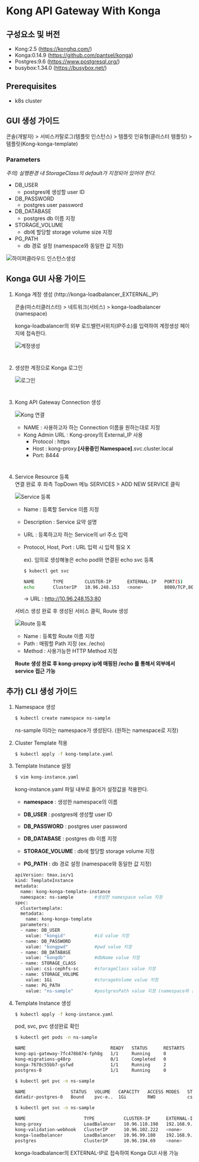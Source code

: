 # Kong API Gateway With Konga

## 구성요소 및 버전

* Kong:2.5 (https://konghq.com/)
* Konga:0.14.9 (https://github.com/pantsel/konga)
* Postgres:9.6 (https://www.postgresql.org/)
* busybox:1.34.0 (https://busybox.net/)

## Prerequisites  

* k8s cluster

## GUI 생성 가이드


콘솔(개발자) > 서비스카탈로그(템플릿 인스턴스) > 템플릿 인유형(클러스터 템플릿) > 템플릿(Kong-konga-template)
### __Parameters__

_주의) 실행환경 내 StorageClass의 default가 지정되어 있어야 한다._

* DB_USER  
  * postgres에 생성할 user ID  
* DB_PASSWORD  
  * postgres user password
* DB_DATABASE  
  * postgres db 이름 지정
* STORAGE_VOLUME  
  * db에 할당할 storage volume size 지정  
* PG_PATH  
  * db 경로 설정 (namespace와 동일한 값 지정)  

![하이퍼클라우드 인스턴스생성](./figure/HyperCloud_instance_create.PNG)


## Konga GUI 사용 가이드
  
  1. Konga 계정 생성 (http://konga-loadbalancer_EXTERNAL_IP)

     콘솔(마스터클러스터) > 네트워크(서비스) > konga-loadbalancer (namespace)
     
     konga-loadbalancer의 외부 로드밸런서위치(IP주소)를 입력하여 계정생성 페이지에 접속한다.

     ![계정생성](./figure/konga_accountRegister.PNG)  
  #
  2. 생성한 계정으로 Konga 로그인

     ![로그인](./figure/konga_signIn.PNG)  
  #
  3. Kong API Gateway Connection 생성

     ![Kong 연결](./figure/konga_connection.PNG)

     * NAME : 사용하고자 하는 Connection 이름을 원하는대로 지정  
     * Kong Admin URL : Kong-proxy의  External_IP 사용  
        - Protocol : https
        - Host : kong-proxy.__[사용중인 Namespace]__.svc.cluster.local
        - Port: 8444  
      #
  4. Service Resource 등록  
     연결 완료 후 좌측 TopDown 메뉴 SERVICES > ADD NEW SERVICE 클릭  
      
      
     ![Service 등록](./figure/konga_service.PNG)


     * Name : 등록할 Service 이름 지정
     * Description : Service 요약 설명
     * URL : 등록하고자 하는 Service의 url 주소 입력
     * Protocol, Host, Port : URL 입력 시 입력 필요 X  
        
        ex). 임의로 생성해놓은 echo pod와 연결된 echo svc 등록
        ```bash
        $ kubectl get svc

        NAME       TYPE        CLUSTER-IP      EXTERNAL-IP   PORT(S)           AGE
        echo       ClusterIP   10.96.248.153   <none>        8080/TCP,80/TCP   5d23h
        ```
        -> URL : http://10.96.248.153:80
    
     서비스 생성 완료 후 생성된 서비스 클릭, Route 생성

     ![Route 등록](./figure/konga_route.PNG)

     * Name : 등록할 Route 이름 지정
     * Path : 매핑할 Path 지정 (ex. /echo)
     * Method : 사용가능한 HTTP Method 지정  

     __Route 생성 완료 후 kong-propxy ip에 매핑된 /echo 를 통해서 외부에서 service 접근 가능__

## 추가) CLI 생성 가이드


1. Namespace 생성  

    ```bash
    $ kubectl create namespace ns-sample
    ```

    ns-sample 이라는 namespace가 생성된다. (원하는 namespace로 지정)

2. Cluster Template 적용

    ```bash
    $ kubectl apply -f kong-template.yaml
    ```



3. Template Instance 설정

    ```bash
    $ vim kong-instance.yaml
    ```
    kong-instance.yaml 파일 내부로 들어가 설정값을 적용한다.

    * __namespace__ : 생성한 namespace의 이름

    * __DB_USER__ : postgres에 생성할 user ID

    * __DB_PASSWORD__ : postgres user password

    * __DB_DATABASE__ : postgres db 이름 지정

    * __STORAGE_VOLUME__ : db에 할당할 storage volume 지정

    * __PG_PATH__ : db 경로 설정 (namespace와 동일한 값 지정)  


    ```bash
    apiVersion: tmax.io/v1
    kind: TemplateInstance
    metadata:
      name: kong-konga-template-instance
      namespace: ns-sample        #생성한 namespace value 지정
    spec:
      clustertemplate:
      metadata:
        name: kong-konga-template
      parameters:
      - name: DB_USER
        value: "kongid"           #id value 지정
      - name: DB_PASSWORD
        value: "kongpwd"          #pwd value 지정
      - name: DB_DATABASE
        value: "kongdb"           #dbName value 지정
      - name: STORAGE_CLASS
        value: csi-cephfs-sc      #storageClass value 지정
      - name: STORAGE_VOLUME
        value: 1Gi                #storageVolume value 지정
      - name: PG_PATH
        value: "ns-sample"        #postgresPath value 지정 (namespace와 동일한 값)
    ```

4. Template Instance 생성


    ```bash
    $ kubectl apply -f kong-instance.yaml
    ```

    pod, svc, pvc 생성완료 확인

    ```bash
    $ kubectl get pods -n ns-sample
    
    NAME                                READY   STATUS      RESTARTS   AGE
    kong-api-gateway-7fc478b874-fph8g   1/1     Running     0          3h49m
    kong-migrations-g48rp               0/1     Completed   0          3h49m
    konga-7678c55bb7-gsfwd              1/1     Running     2          3h49m
    postgres-0                          1/1     Running     0          3h49m

    ```

    ```bash
    $ kubectl get pvc -n ns-sample

    NAME                 STATUS   VOLUME   CAPACITY   ACCESS MODES   STORAGECLASS    
    datadir-postgres-0   Bound    pvc-e..  1Gi        RWO            csi-cephfs-sc   

    ```
    
    ```bash
    $ kubectl get svc -n ns-sample

    NAME                      TYPE           CLUSTER-IP      EXTERNAL-IP     PORT
    kong-proxy                LoadBalancer   10.96.110.198   192.168.9.160   80:30454/
    kong-validation-webhook   ClusterIP      10.96.102.222   <none>          443/
    konga-loadbalancer        LoadBalancer   10.96.99.180    192.168.9.161   80:32377/
    postgres                  ClusterIP      10.96.194.69    <none>          5432/

    ```

    konga-loadbalancer의 EXTERNAL-IP로 접속하여 Konga GUI 사용 가능  


